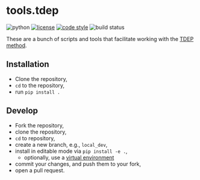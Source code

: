 tools.tdep
===

![python](https://img.shields.io/badge/python-3.7--3.9-lightgrey.svg?style=flat-square)
[![license](https://img.shields.io/pypi/l/son.svg?color=red&style=flat-square)](https://opensource.org/licenses/ISC)
[![code style](https://img.shields.io/badge/code%20style-black-202020.svg?style=flat-square)](https://github.com/ambv/black)
![build status](https://app.travis-ci.com/flokno/tools.tdep.svg?branch=master)

These are a bunch of scripts and tools that facilitate working with the [TDEP method](http://ollehellman.github.io/).

## Installation

- Clone the repository,
- `cd` to the repository,
- run `pip install .`

## Develop

- Fork the repository,
- clone the repository,
- `cd` to repository,
- create a new branch, e.g., `local_dev`,
- install in editable mode via `pip install -e .`,
  - optionally, use a [virtual environment](https://docs.python.org/3/library/venv.html)
- commit your changes, and push them to your fork,
- open a pull request.


